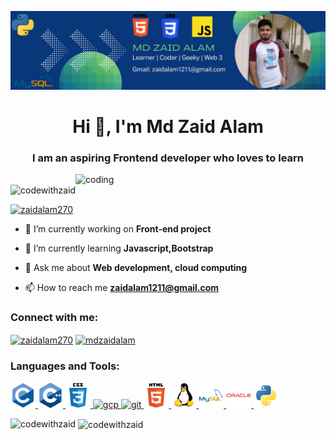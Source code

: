 ![logo](https://github.com/Codewithzaid/Codewithzaid/blob/main/2.png)
<h1 align="center">Hi 👋, I'm Md Zaid Alam</h1>
<h3 align="center">I am an aspiring Frontend developer who loves to learn</h3>
<img align="right"alt ="coding" width="400"src="https://cdn.dribbble.com/users/1162077/screenshots/3848914/programmer.gif">

<p align="left"> <img src="https://komarev.com/ghpvc/?username=codewithzaid&label=Profile%20views&color=0e75b6&style=flat" alt="codewithzaid" /> </p>

<p align="left"> <a href="https://twitter.com/zaidalam270" target="blank"><img src="https://img.shields.io/twitter/follow/zaidalam270?logo=twitter&style=for-the-badge" alt="zaidalam270" /></a> </p>

- 🔭 I’m currently working on **Front-end project**

- 🌱 I’m currently learning **Javascript,Bootstrap**

- 💬 Ask me about **Web development, cloud computing**

- 📫 How to reach me **zaidalam1211@gmail.com**

<h3 align="left">Connect with me:</h3>
<p align="left">
<a href="https://twitter.com/zaidalam270" target="blank"><img align="center" src="https://raw.githubusercontent.com/rahuldkjain/github-profile-readme-generator/master/src/images/icons/Social/twitter.svg" alt="zaidalam270" height="30" width="40" /></a>
<a href="https://linkedin.com/in/mdzaidalam" target="blank"><img align="center" src="https://raw.githubusercontent.com/rahuldkjain/github-profile-readme-generator/master/src/images/icons/Social/linked-in-alt.svg" alt="mdzaidalam" height="30" width="40" /></a>
</p>

<h3 align="left">Languages and Tools:</h3>
<p align="left"> <a href="https://www.cprogramming.com/" target="_blank" rel="noreferrer"> <img src="https://raw.githubusercontent.com/devicons/devicon/master/icons/c/c-original.svg" alt="c" width="40" height="40"/> </a> <a href="https://www.w3schools.com/cpp/" target="_blank" rel="noreferrer"> <img src="https://raw.githubusercontent.com/devicons/devicon/master/icons/cplusplus/cplusplus-original.svg" alt="cplusplus" width="40" height="40"/> </a> <a href="https://www.w3schools.com/css/" target="_blank" rel="noreferrer"> <img src="https://raw.githubusercontent.com/devicons/devicon/master/icons/css3/css3-original-wordmark.svg" alt="css3" width="40" height="40"/> </a> <a href="https://cloud.google.com" target="_blank" rel="noreferrer"> <img src="https://www.vectorlogo.zone/logos/google_cloud/google_cloud-icon.svg" alt="gcp" width="40" height="40"/> </a> <a href="https://git-scm.com/" target="_blank" rel="noreferrer"> <img src="https://www.vectorlogo.zone/logos/git-scm/git-scm-icon.svg" alt="git" width="40" height="40"/> </a> <a href="https://www.w3.org/html/" target="_blank" rel="noreferrer"> <img src="https://raw.githubusercontent.com/devicons/devicon/master/icons/html5/html5-original-wordmark.svg" alt="html5" width="40" height="40"/> </a> <a href="https://www.linux.org/" target="_blank" rel="noreferrer"> <img src="https://raw.githubusercontent.com/devicons/devicon/master/icons/linux/linux-original.svg" alt="linux" width="40" height="40"/> </a> <a href="https://www.mysql.com/" target="_blank" rel="noreferrer"> <img src="https://raw.githubusercontent.com/devicons/devicon/master/icons/mysql/mysql-original-wordmark.svg" alt="mysql" width="40" height="40"/> </a> <a href="https://www.oracle.com/" target="_blank" rel="noreferrer"> <img src="https://raw.githubusercontent.com/devicons/devicon/master/icons/oracle/oracle-original.svg" alt="oracle" width="40" height="40"/> </a> <a href="https://www.python.org" target="_blank" rel="noreferrer"> <img src="https://raw.githubusercontent.com/devicons/devicon/master/icons/python/python-original.svg" alt="python" width="40" height="40"/> </a> </p>

<p><img align="left" src="https://github-readme-stats.vercel.app/api/top-langs?username=codewithzaid&show_icons=true&locale=en&layout=compact" alt="codewithzaid" /></p>

<p>&nbsp;<img align="center" src="https://github-readme-stats.vercel.app/api?username=codewithzaid&show_icons=true&locale=en" alt="codewithzaid" /></p>
